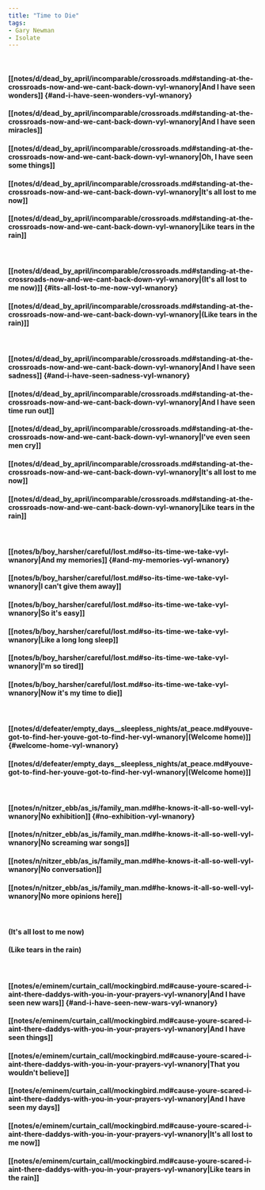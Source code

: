 ```yaml
---
title: "Time to Die"
tags:
- Gary Newman
- Isolate
---
```

&nbsp;
#### [[notes/d/dead_by_april/incomparable/crossroads.md#standing-at-the-crossroads-now-and-we-cant-back-down-vyl-wnanory|And I have seen wonders]] {#and-i-have-seen-wonders-vyl-wnanory}
#### [[notes/d/dead_by_april/incomparable/crossroads.md#standing-at-the-crossroads-now-and-we-cant-back-down-vyl-wnanory|And I have seen miracles]]
#### [[notes/d/dead_by_april/incomparable/crossroads.md#standing-at-the-crossroads-now-and-we-cant-back-down-vyl-wnanory|Oh, I have seen some things]]
#### [[notes/d/dead_by_april/incomparable/crossroads.md#standing-at-the-crossroads-now-and-we-cant-back-down-vyl-wnanory|It's all lost to me now]]
#### [[notes/d/dead_by_april/incomparable/crossroads.md#standing-at-the-crossroads-now-and-we-cant-back-down-vyl-wnanory|Like tears in the rain]]
&nbsp;
#### [[notes/d/dead_by_april/incomparable/crossroads.md#standing-at-the-crossroads-now-and-we-cant-back-down-vyl-wnanory|(It's all lost to me now)]] {#its-all-lost-to-me-now-vyl-wnanory}
#### [[notes/d/dead_by_april/incomparable/crossroads.md#standing-at-the-crossroads-now-and-we-cant-back-down-vyl-wnanory|(Like tears in the rain)]]
&nbsp;
#### [[notes/d/dead_by_april/incomparable/crossroads.md#standing-at-the-crossroads-now-and-we-cant-back-down-vyl-wnanory|And I have seen sadness]] {#and-i-have-seen-sadness-vyl-wnanory}
#### [[notes/d/dead_by_april/incomparable/crossroads.md#standing-at-the-crossroads-now-and-we-cant-back-down-vyl-wnanory|And I have seen time run out]]
#### [[notes/d/dead_by_april/incomparable/crossroads.md#standing-at-the-crossroads-now-and-we-cant-back-down-vyl-wnanory|I've even seen men cry]]
#### [[notes/d/dead_by_april/incomparable/crossroads.md#standing-at-the-crossroads-now-and-we-cant-back-down-vyl-wnanory|It's all lost to me now]]
#### [[notes/d/dead_by_april/incomparable/crossroads.md#standing-at-the-crossroads-now-and-we-cant-back-down-vyl-wnanory|Like tears in the rain]]
&nbsp;
#### [[notes/b/boy_harsher/careful/lost.md#so-its-time-we-take-vyl-wnanory|And my memories]] {#and-my-memories-vyl-wnanory}
#### [[notes/b/boy_harsher/careful/lost.md#so-its-time-we-take-vyl-wnanory|I can't give them away]]
#### [[notes/b/boy_harsher/careful/lost.md#so-its-time-we-take-vyl-wnanory|So it's easy]]
#### [[notes/b/boy_harsher/careful/lost.md#so-its-time-we-take-vyl-wnanory|Like a long long sleep]]
#### [[notes/b/boy_harsher/careful/lost.md#so-its-time-we-take-vyl-wnanory|I'm so tired]]
#### [[notes/b/boy_harsher/careful/lost.md#so-its-time-we-take-vyl-wnanory|Now it's my time to die]]
&nbsp;
#### [[notes/d/defeater/empty_days__sleepless_nights/at_peace.md#youve-got-to-find-her-youve-got-to-find-her-vyl-wnanory|(Welcome home)]] {#welcome-home-vyl-wnanory}
#### [[notes/d/defeater/empty_days__sleepless_nights/at_peace.md#youve-got-to-find-her-youve-got-to-find-her-vyl-wnanory|(Welcome home)]]
&nbsp;
#### [[notes/n/nitzer_ebb/as_is/family_man.md#he-knows-it-all-so-well-vyl-wnanory|No exhibition]] {#no-exhibition-vyl-wnanory}
#### [[notes/n/nitzer_ebb/as_is/family_man.md#he-knows-it-all-so-well-vyl-wnanory|No screaming war songs]]
#### [[notes/n/nitzer_ebb/as_is/family_man.md#he-knows-it-all-so-well-vyl-wnanory|No conversation]]
#### [[notes/n/nitzer_ebb/as_is/family_man.md#he-knows-it-all-so-well-vyl-wnanory|No more opinions here]]
&nbsp;
#### (It's all lost to me now)
#### (Like tears in the rain)
&nbsp;
#### [[notes/e/eminem/curtain_call/mockingbird.md#cause-youre-scared-i-aint-there-daddys-with-you-in-your-prayers-vyl-wnanory|And I have seen new wars]] {#and-i-have-seen-new-wars-vyl-wnanory}
#### [[notes/e/eminem/curtain_call/mockingbird.md#cause-youre-scared-i-aint-there-daddys-with-you-in-your-prayers-vyl-wnanory|And I have seen things]]
#### [[notes/e/eminem/curtain_call/mockingbird.md#cause-youre-scared-i-aint-there-daddys-with-you-in-your-prayers-vyl-wnanory|That you wouldn't believe]]
#### [[notes/e/eminem/curtain_call/mockingbird.md#cause-youre-scared-i-aint-there-daddys-with-you-in-your-prayers-vyl-wnanory|And I have seen my days]]
#### [[notes/e/eminem/curtain_call/mockingbird.md#cause-youre-scared-i-aint-there-daddys-with-you-in-your-prayers-vyl-wnanory|It's all lost to me now]]
#### [[notes/e/eminem/curtain_call/mockingbird.md#cause-youre-scared-i-aint-there-daddys-with-you-in-your-prayers-vyl-wnanory|Like tears in the rain]]
